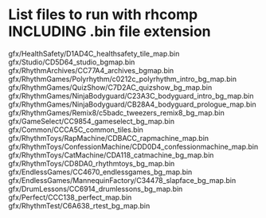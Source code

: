 # List files to run with rhcomp INCLUDING .bin file extension
gfx/HealthSafety/D1AD4C_healthsafety_tile_map.bin
gfx/Studio/CD5D64_studio_bgmap.bin
gfx/RhythmArchives/CC77A4_archives_bgmap.bin
gfx/RhythmGames/Polyrhythm/c0212c_polyrhythm_intro_bg_map.bin
gfx/RhythmGames/QuizShow/C7D2AC_quizshow_bg_map.bin
gfx/RhythmGames/NinjaBodyguard/C23A3C_bodyguard_intro_bg_map.bin
gfx/RhythmGames/NinjaBodyguard/CB28A4_bodyguard_prologue_map.bin
gfx/RhythmGames/Remix8/c5badc_tweezers_remix8_bg_map.bin
gfx/GameSelect/CC9854_gameselect_bg_map.bin
gfx/Common/CCCA5C_common_tiles.bin
gfx/RhythmToys/RapMachine/CDBACC_rapmachine_map.bin
gfx/RhythmToys/ConfessionMachine/CDD0D4_confessionmachine_map.bin
gfx/RhythmToys/CatMachine/CDA118_catmachine_bg_map.bin
gfx/RhythmToys/CD8DA0_rhythmtoys_bg_map.bin
gfx/EndlessGames/CC4670_endlessgames_bg_map.bin
gfx/EndlessGames/MannequinFactory/C34478_slapface_bg_map.bin
gfx/DrumLessons/CC6914_drumlessons_bg_map.bin
gfx/Perfect/CCC138_perfect_map.bin
gfx/RhythmTest/C6A638_rtest_bg_map.bin